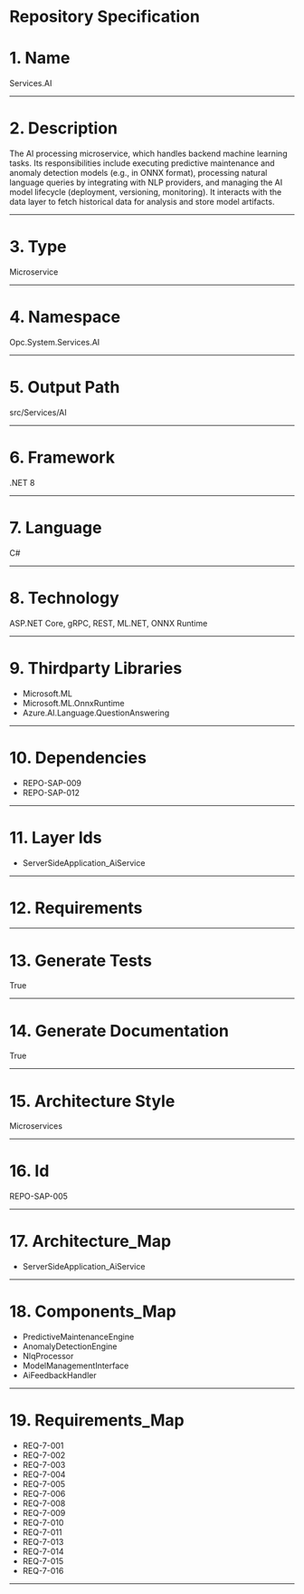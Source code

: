 # Repository Specification

# 1. Name
Services.AI


---

# 2. Description
The AI processing microservice, which handles backend machine learning tasks. Its responsibilities include executing predictive maintenance and anomaly detection models (e.g., in ONNX format), processing natural language queries by integrating with NLP providers, and managing the AI model lifecycle (deployment, versioning, monitoring). It interacts with the data layer to fetch historical data for analysis and store model artifacts.


---

# 3. Type
Microservice


---

# 4. Namespace
Opc.System.Services.AI


---

# 5. Output Path
src/Services/AI


---

# 6. Framework
.NET 8


---

# 7. Language
C#


---

# 8. Technology
ASP.NET Core, gRPC, REST, ML.NET, ONNX Runtime


---

# 9. Thirdparty Libraries

- Microsoft.ML
- Microsoft.ML.OnnxRuntime
- Azure.AI.Language.QuestionAnswering


---

# 10. Dependencies

- REPO-SAP-009
- REPO-SAP-012


---

# 11. Layer Ids

- ServerSideApplication_AiService


---

# 12. Requirements



---

# 13. Generate Tests
True


---

# 14. Generate Documentation
True


---

# 15. Architecture Style
Microservices


---

# 16. Id
REPO-SAP-005


---

# 17. Architecture_Map

- ServerSideApplication_AiService


---

# 18. Components_Map

- PredictiveMaintenanceEngine
- AnomalyDetectionEngine
- NlqProcessor
- ModelManagementInterface
- AiFeedbackHandler


---

# 19. Requirements_Map

- REQ-7-001
- REQ-7-002
- REQ-7-003
- REQ-7-004
- REQ-7-005
- REQ-7-006
- REQ-7-008
- REQ-7-009
- REQ-7-010
- REQ-7-011
- REQ-7-013
- REQ-7-014
- REQ-7-015
- REQ-7-016


---

